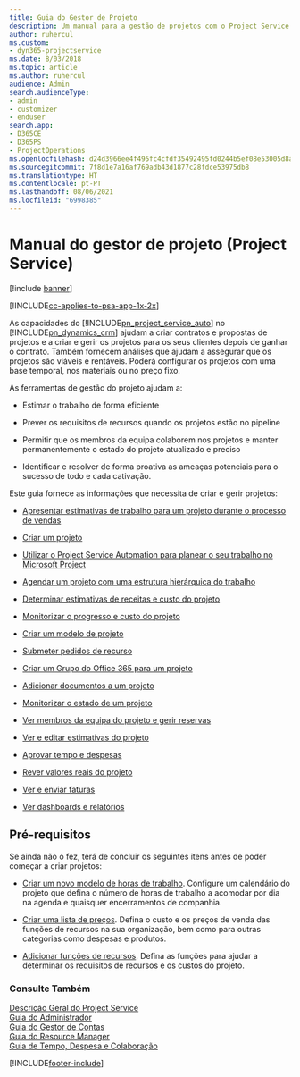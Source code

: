 ```yaml
---
title: Guia do Gestor de Projeto
description: Um manual para a gestão de projetos com o Project Service
author: ruhercul
ms.custom:
- dyn365-projectservice
ms.date: 8/03/2018
ms.topic: article
ms.author: ruhercul
audience: Admin
search.audienceType:
- admin
- customizer
- enduser
search.app:
- D365CE
- D365PS
- ProjectOperations
ms.openlocfilehash: d24d3966ee4f495fc4cfdf35492495fd0244b5ef08e53005d8ac4a854cd7cce5
ms.sourcegitcommit: 7f8d1e7a16af769adb43d1877c28fdce53975db8
ms.translationtype: HT
ms.contentlocale: pt-PT
ms.lasthandoff: 08/06/2021
ms.locfileid: "6998385"
---
```

# <a name="project-manager-guide-project-service"></a>Manual do gestor de projeto (Project Service)

[!include [banner](../includes/psa-now-project-operations.md)]

[!INCLUDE[cc-applies-to-psa-app-1x-2x](../includes/cc-applies-to-psa-app-1x-2x.md)]

As capacidades do [!INCLUDE[pn_project_service_auto](../includes/pn-project-service-auto.md)] no [!INCLUDE[pn_dynamics_crm](../includes/pn-dynamics-crm.md)] ajudam a criar contratos e propostas de projetos e a criar e gerir os projetos para os seus clientes depois de ganhar o contrato. Também fornecem análises que ajudam a assegurar que os projetos são viáveis e rentáveis. Poderá configurar os projetos com uma base temporal, nos materiais ou no preço fixo.  
  
 As ferramentas de gestão do projeto ajudam a:  
  
-   Estimar o trabalho de forma eficiente  
  
-   Prever os requisitos de recursos quando os projetos estão no pipeline  
  
-   Permitir que os membros da equipa colaborem nos projetos e manter permanentemente o estado do projeto atualizado e preciso  
  
-   Identificar e resolver de forma proativa as ameaças potenciais para o sucesso de todo e cada cativação.  
  
Este guia fornece as informações que necessita de criar e gerir projetos:  
  
-   [Apresentar estimativas de trabalho para um projeto durante o processo de vendas](../psa/provide-estimates-project-during-sales-process.md)  
  
-   [Criar um projeto](../psa/create-project.md)  
  
-   [Utilizar o Project Service Automation para planear o seu trabalho no Microsoft Project](../psa/add-plan-work-microsoft-project.md)  
  
-   [Agendar um projeto com uma estrutura hierárquica do trabalho](../psa/schedule-project-work-breakdown-structure.md)  
  
-   [Determinar estimativas de receitas e custo do projeto](../psa/determine-project-cost-revenue-estimates.md)  
  
-   [Monitorizar o progresso e custo do projeto](../psa/track-project-progress-cost.md)  
  
-   [Criar um modelo de projeto](../psa/create-project-template.md)  
  
-   [Submeter pedidos de recurso](../psa/submit-resource-requests.md)  
  
-   [Criar um Grupo do Office 365 para um projeto](../psa/create-office-365-group-project.md)  
  
-   [Adicionar documentos a um projeto](../psa/add-documents-project.md)  
  
-   [Monitorizar o estado de um projeto](../psa/track-project-status.md)  
  
-   [Ver membros da equipa do projeto e gerir reservas](../psa/view-project-team-members-manage-bookings.md)  
  
-   [Ver e editar estimativas do projeto](../psa/view-edit-project-estimates.md)  
  
-   [Aprovar tempo e despesas](../psa/approve-time-expenses.md)  
  
-   [Rever valores reais do projeto](../psa/review-project-actuals.md)  
  
-   [Ver e enviar faturas](../psa/view-send-invoices.md)  
  
-   [Ver dashboards e relatórios](../psa/view-dashboards-reports.md)  
  
## <a name="prerequisites"></a>Pré-requisitos  
 Se ainda não o fez, terá de concluir os seguintes itens antes de poder começar a criar projetos:  
  
-   [Criar um novo modelo de horas de trabalho](../psa/create-work-hours-template.md). Configure um calendário do projeto que defina o número de horas de trabalho a acomodar por dia na agenda e quaisquer encerramentos de companhia.  
  
-   [Criar uma lista de preços](../psa/create-price-list.md). Defina o custo e os preços de venda das funções de recursos na sua organização, bem como para outras categorias como despesas e produtos.  
  
-   [Adicionar funções de recursos](../psa/add-resource-roles.md). Defina as funções para ajudar a determinar os requisitos de recursos e os custos do projeto.  
  
### <a name="see-also"></a>Consulte Também  
 [Descrição Geral do Project Service](../psa/overview.md)   
 [Guia do Administrador](../psa/admin-guide.md)   
 [Guia do Gestor de Contas](../psa/account-manager-guide.md)   
 [Guia do Resource Manager](../psa/resource-manager-guide.md)   
 [Guia de Tempo, Despesa e Colaboração](../psa/time-expense-collaboration-guide.md)



[!INCLUDE[footer-include](../includes/footer-banner.md)]